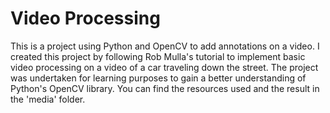 # Video Processing
This is a project using Python and OpenCV to add annotations on a video.
I created this project by following Rob Mulla's tutorial to implement basic video processing on a video of a car traveling down the street. The project was undertaken for learning purposes to gain a better understanding of Python's OpenCV library. You can find the resources used and the result in the 'media' folder.
